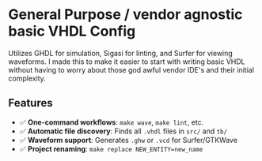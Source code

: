 # General Purpose / vendor agnostic basic VHDL Config 

Utilizes GHDL for simulation, Sigasi for linting, and Surfer for 
viewing waveforms. I made this to make it easier to start with writing 
basic VHDL without having to worry about those god awful vendor IDE's and 
their initial complexity. 

## Features
- ✅ **One-command workflows**: `make wave`, `make lint`, etc.  
- ✅ **Automatic file discovery**: Finds all `.vhdl` files in `src/` and `tb/`  
- ✅ **Waveform support**: Generates `.ghw` or `.vcd` for Surfer/GTKWave  
- ✅ **Project renaming**: `make replace NEW_ENTITY=new_name`  
